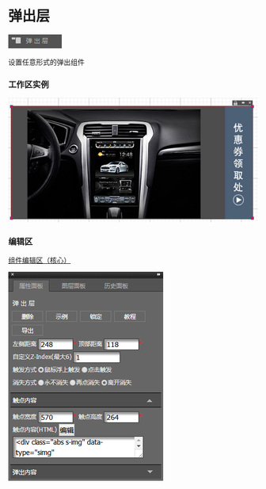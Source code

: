 # 弹出层

![](/assets/wwqq_21.jpg)

设置任意形式的弹出组件

### 工作区实例

![](/assets/QQ21-1.png)

### 编辑区

[组件编辑区（核心）](/chapter1/gong-ju-jie-mian/zu-jian-bian-ji-qu-ff08-he-xin-ff09.md)

![](/assets/QQ21-2.png)

